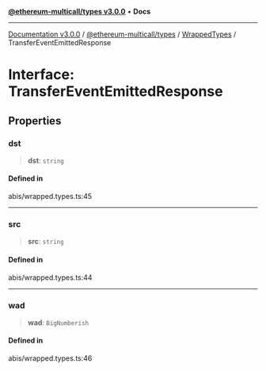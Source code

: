 [**@ethereum-multicall/types v3.0.0**](../../../README.md) • **Docs**

***

[Documentation v3.0.0](../../../../../packages.md) / [@ethereum-multicall/types](../../../README.md) / [WrappedTypes](../README.md) / TransferEventEmittedResponse

# Interface: TransferEventEmittedResponse

## Properties

### dst

> **dst**: `string`

#### Defined in

abis/wrapped.types.ts:45

***

### src

> **src**: `string`

#### Defined in

abis/wrapped.types.ts:44

***

### wad

> **wad**: `BigNumberish`

#### Defined in

abis/wrapped.types.ts:46
